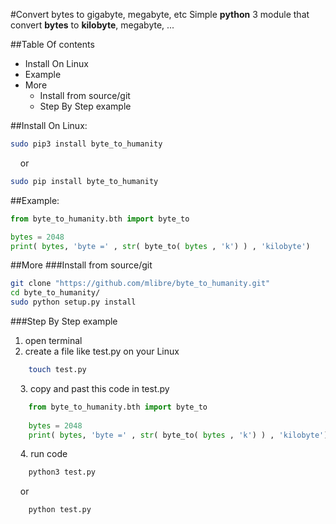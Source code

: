 #Convert bytes to gigabyte, megabyte, etc
Simple **python** 3 module that convert **bytes** to **kilobyte**, megabyte, ...

##Table Of contents
* Install On Linux
* Example
* More
    * Install from source/git
    * Step By Step example

##Install On Linux:
~~~bash
sudo pip3 install byte_to_humanity
~~~
&nbsp;&nbsp;&nbsp;&nbsp;or
~~~bash
sudo pip install byte_to_humanity
~~~

##Example:
~~~python
from byte_to_humanity.bth import byte_to

bytes = 2048
print( bytes, 'byte =' , str( byte_to( bytes , 'k') ) , 'kilobyte')
~~~
##More
###Install from source/git
~~~bash
git clone "https://github.com/mlibre/byte_to_humanity.git"
cd byte_to_humanity/
sudo python setup.py install
~~~

###Step By Step example
1. open terminal
2. create a file like test.py on your Linux
~~~bash
    touch test.py
~~~
&nbsp;&nbsp;&nbsp;&nbsp;3. copy and past this code in test.py
~~~python
    from byte_to_humanity.bth import byte_to
    
    bytes = 2048
    print( bytes, 'byte =' , str( byte_to( bytes , 'k') ) , 'kilobyte')
~~~
&nbsp;&nbsp;&nbsp;&nbsp;4. run code
~~~python
    python3 test.py
~~~
&nbsp;&nbsp;&nbsp;&nbsp;or
~~~python
    python test.py
~~~
